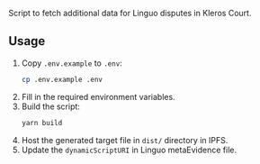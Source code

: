 Script to fetch additional data for Linguo disputes in Kleros Court.

## Usage

1. Copy `.env.example` to `.env`:
   ```sh
   cp .env.example .env
   ```
2. Fill in the required environment variables.
3. Build the script:
   ```sh
   yarn build
   ```
4. Host the generated target file in `dist/` directory in IPFS.
5. Update the `dynamicScriptURI` in Linguo metaEvidence file.
